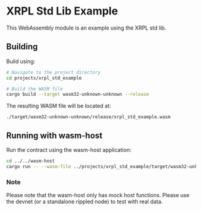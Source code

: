 # XRPL Std Lib Example

This WebAssembly module is an example using the XRPL std lib.

## Building

Build using:

```bash
# Navigate to the project directory
cd projects/xrpl_std_example

# Build the WASM file
cargo build --target wasm32-unknown-unknown --release
```

The resulting WASM file will be located at:

```
./target/wasm32-unknown-unknown/release/xrpl_std_example.wasm
```

## Running with wasm-host

Run the contract using the wasm-host application:

```bash
cd ../../wasm-host
cargo run -- --wasm-file ../projects/xrpl_std_example/target/wasm32-unknown-unknown/release/xrpl_std_example.wasm --function finish
```

### Note

Please note that the wasm-host only has mock host functions. Please use the devnet (or a standalone rippled node) to
test with real data.
